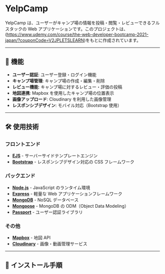 # YelpCamp

YelpCamp は、ユーザーがキャンプ場の情報を投稿・閲覧・レビューできるフルスタックの Web アプリケーションです。このプロジェクトは、(https://www.udemy.com/course/the-web-developer-bootcamp-2021-japan/?couponCode=V2JPLETSLEARN)をもとに作成されています。

---

## 📌 **機能**
- **ユーザー認証**: ユーザー登録・ログイン機能
- **キャンプ場管理**: キャンプ場の作成・編集・削除
- **レビュー機能**: キャンプ場に対するレビュー・評価の投稿
- **地図連携**: Mapbox を使用したキャンプ場の位置表示
- **画像アップロード**: Cloudinary を利用した画像管理
- **レスポンシブデザイン**: モバイル対応（Bootstrap 使用）

---

## 🛠 **使用技術**

### **フロントエンド**
- **[EJS](https://ejs.co/)** - サーバーサイドテンプレートエンジン
- **[Bootstrap](https://getbootstrap.com/)** - レスポンシブデザイン対応の CSS フレームワーク

### **バックエンド**
- **[Node.js](https://nodejs.org/)** - JavaScript のランタイム環境
- **[Express](https://expressjs.com/)** - 軽量な Web アプリケーションフレームワーク
- **[MongoDB](https://www.mongodb.com/)** - NoSQL データベース
- **[Mongoose](https://mongoosejs.com/)** - MongoDB の ODM（Object Data Modeling）
- **[Passport](http://www.passportjs.org/)** - ユーザー認証ライブラリ

### **その他**
- **[Mapbox](https://www.mapbox.com/)** - 地図 API
- **[Cloudinary](https://cloudinary.com/)** - 画像・動画管理サービス

---

## 🚀 **インストール手順**
